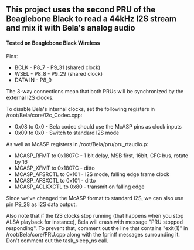 ## This project uses the second PRU of the Beaglebone Black to read a 44kHz I2S stream and mix it with Bela's analog audio

#### Tested on Beaglebone Black Wireless

Pins:
- BCLK - P8_7 - P9_31 (shared clock)
- WSEL - P8_8 - P9_29 (shared clock)
- DATA IN - P8_9

The 3-way connections mean that both PRUs will be synchronized by the external I2S clocks. 

To disable Bela's internal clocks, set the following registers in /root/Bela/core/I2c_Codec.cpp:

- 0x08 to 0x0 - Bela codec should use the McASP pins as clock inputs
- 0x09 to 0x0 - Switch to standard I2S mode

As well as McASP registers in /root/Bela/pru/pru_rtaudio.p:

- MCASP_RFMT to 0x1807C - 1 bit delay, MSB first, 16bit, CFG bus, rotate by 16
- MCASP_XFMT to 0x1807C - ditto
- MCASP_AFSRCTL to 0x101 - I2S mode, falling edge frame clock
- MCASP_AFSXCTL to 0x101 - ditto
- MCASP_ACLKXCTL to 0x80 - transmit on falling edge

Since we've changed the McASP format to standard I2S, we can also use pin P9_28 as I2S data output.

Also note that if the I2S clocks stop running (that happens when you stop ALSA playback for instance), Bela will crash with message "PRU stopped responding".
To prevent that, comment out the line that contains "exit(1)" in /root/Bela/core/PRU.cpp along with the fprintf messages surrounding it. Don't comment out the task_sleep_ns call.
